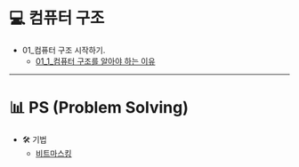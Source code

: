 # 💻 컴퓨터 구조

* 01_컴퓨터 구조 시작하기.
  * [01_1_컴퓨터 구조를 알아야 하는 이유](컴퓨터구조/01-1_컴퓨터구조를_알아야하는_이유.md)

---

# 📊 PS (Problem Solving)

* 🛠 기법
  * [비트마스킹](PS/기법/비트마스킹.md)

